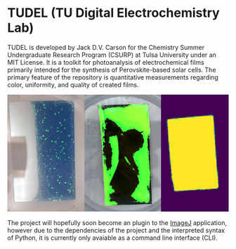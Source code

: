 # TUDEL (TU Digital Electrochemistry Lab)

TUDEL is developed by Jack D.V. Carson for the Chemistry Summer Undergraduate Research Program (CSURP) at Tulsa University under an MIT License. 
It is a toolkit for photoanalysis of electrochemical films primarily intended for the synthesis of Perovskite-based solar cells. The primary feature of the
repository is quantitative measurements regarding color, uniformity, and quality of created films.

![TUDEL Examples](/imgs/random/tudel%20banner.png)

The project will hopefully soon become an plugin to the [ImageJ](https://imagej.nih.gov/ij/) application, however due to the dependencies of the project and the interpreted syntax of Python, it is currently only avaiable as a command line interface (CLI).